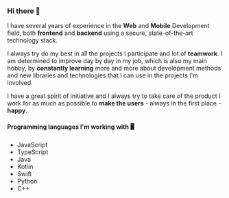 ### Hi there 👋

I have several years of experience in the **Web** and **Mobile** Development field, both **frontend** and **backend** using a secure, state-of-the-art technology stack.

I always try do my best in all the projects I participate and lot of **teamwork**. 
I am determined to improve day by day in my job, which is also my main hobby, by **constantly learning** more and more about development methods and new libraries and technologies that I can use in the projects I'm involved.

I have a great spirit of initiative and I always try to take care of the product I work for as much as possible to **make the users** - always in the first place - **happy**.

#### Programming languages I'm working with 🖥️
- JavaScript
- TypeScript
- Java
- Kotlin
- Swift
- Python
- C++
